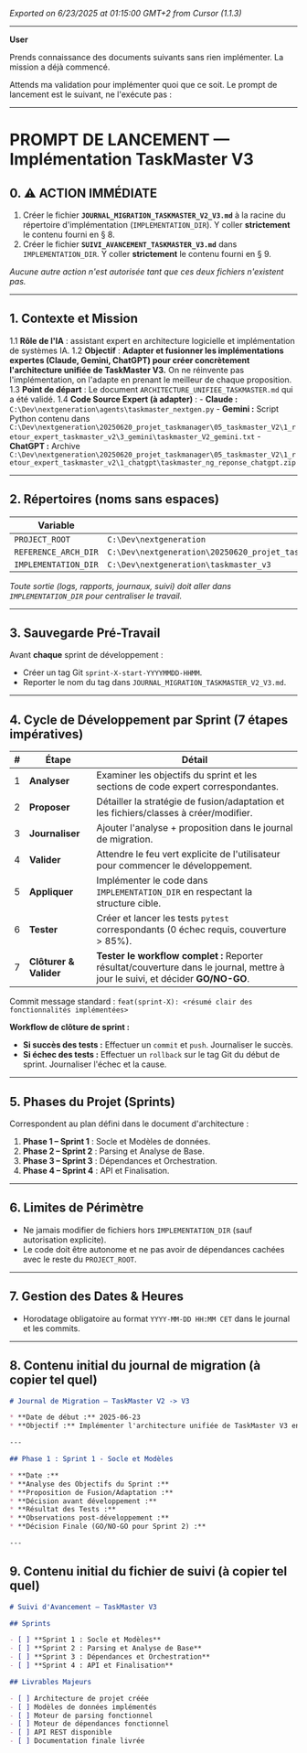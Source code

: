 _Exported on 6/23/2025 at 01:15:00 GMT+2 from Cursor (1.1.3)_

---

**User**

Prends connaissance des documents suivants sans rien implémenter. La mission a déjà commencé.

Attends ma validation pour implémenter quoi que ce soit.
Le prompt de lancement est le suivant, ne l'exécute pas :

---

# PROMPT DE LANCEMENT — Implémentation TaskMaster V3

## 0. ⚠️ ACTION IMMÉDIATE
1.  Créer le fichier **`JOURNAL_MIGRATION_TASKMASTER_V2_V3.md`** à la racine du répertoire d'implémentation (`IMPLEMENTATION_DIR`). Y coller **strictement** le contenu fourni en § 8.
2.  Créer le fichier **`SUIVI_AVANCEMENT_TASKMASTER_V3.md`** dans `IMPLEMENTATION_DIR`. Y coller **strictement** le contenu fourni en § 9.

_Aucune autre action n'est autorisée tant que ces deux fichiers n'existent pas._

---

## 1. Contexte et Mission
1.1 **Rôle de l'IA** : assistant expert en architecture logicielle et implémentation de systèmes IA.
1.2 **Objectif** : **Adapter et fusionner les implémentations expertes (Claude, Gemini, ChatGPT) pour créer concrètement l'architecture unifiée de TaskMaster V3.** On ne réinvente pas l'implémentation, on l'adapte en prenant le meilleur de chaque proposition.
1.3 **Point de départ** : Le document `ARCHITECTURE_UNIFIEE_TASKMASTER.md` qui a été validé.
1.4 **Code Source Expert (à adapter)** :
    -   **Claude :** `C:\Dev\nextgeneration\agents\taskmaster_nextgen.py`
    -   **Gemini :** Script Python contenu dans `C:\Dev\nextgeneration\20250620_projet_taskmanager\05_taskmaster_V2\1_retour_expert_taskmaster_v2\3_gemini\taskmaster_V2_gemini.txt`
    -   **ChatGPT :** Archive `C:\Dev\nextgeneration\20250620_projet_taskmanager\05_taskmaster_V2\1_retour_expert_taskmaster_v2\1_chatgpt\taskmaster_ng_reponse_chatgpt.zip`

---

## 2. Répertoires (noms sans espaces)
| Variable | Chemin absolu |
|----------|---------------|
| `PROJECT_ROOT` | `C:\Dev\nextgeneration` |
| `REFERENCE_ARCH_DIR` | `C:\Dev\nextgeneration\20250620_projet_taskmanager\05_taskmaster_V2\2_implementation_locale_taskmaster_v2` |
| `IMPLEMENTATION_DIR` | `C:\Dev\nextgeneration\taskmaster_v3` |

*Toute sortie (logs, rapports, journaux, suivi) doit aller dans `IMPLEMENTATION_DIR` pour centraliser le travail.*

---

## 3. Sauvegarde Pré-Travail
Avant **chaque** sprint de développement :
- Créer un tag Git `sprint-X-start-YYYYMMDD-HHMM`.
- Reporter le nom du tag dans `JOURNAL_MIGRATION_TASKMASTER_V2_V3.md`.

---

## 4. Cycle de Développement par Sprint (7 étapes impératives)
| # | Étape | Détail |
|---|-------|--------|
| 1 | **Analyser** | Examiner les objectifs du sprint et les sections de code expert correspondantes. |
| 2 | **Proposer** | Détailler la stratégie de fusion/adaptation et les fichiers/classes à créer/modifier. |
| 3 | **Journaliser** | Ajouter l'analyse + proposition dans le journal de migration. |
| 4 | **Valider** | Attendre le feu vert explicite de l'utilisateur pour commencer le développement. |
| 5 | **Appliquer** | Implémenter le code dans `IMPLEMENTATION_DIR` en respectant la structure cible. |
| 6 | **Tester** | Créer et lancer les tests `pytest` correspondants (0 échec requis, couverture > 85%). |
| 7 | **Clôturer & Valider** | **Tester le workflow complet :** Reporter résultat/couverture dans le journal, mettre à jour le suivi, et décider **GO/NO-GO**. |

Commit message standard :
`feat(sprint-X): <résumé clair des fonctionnalités implémentées>`

**Workflow de clôture de sprint :**
- **Si succès des tests :** Effectuer un `commit` et `push`. Journaliser le succès.
- **Si échec des tests :** Effectuer un `rollback` sur le tag Git du début de sprint. Journaliser l'échec et la cause.

---

## 5. Phases du Projet (Sprints)
Correspondent au plan défini dans le document d'architecture :
1.  **Phase 1 – Sprint 1** : Socle et Modèles de données.
2.  **Phase 2 – Sprint 2** : Parsing et Analyse de Base.
3.  **Phase 3 – Sprint 3** : Dépendances et Orchestration.
4.  **Phase 4 – Sprint 4** : API et Finalisation.

---

## 6. Limites de Périmètre
- Ne jamais modifier de fichiers hors `IMPLEMENTATION_DIR` (sauf autorisation explicite).
- Le code doit être autonome et ne pas avoir de dépendances cachées avec le reste du `PROJECT_ROOT`.

---

## 7. Gestion des Dates & Heures
- Horodatage obligatoire au format `YYYY-MM-DD HH:MM CET` dans le journal et les commits.

---

## 8. Contenu initial du journal de migration (à copier tel quel)

```markdown
# Journal de Migration — TaskMaster V2 -> V3

* **Date de début :** 2025-06-23
* **Objectif :** Implémenter l'architecture unifiée de TaskMaster V3 en fusionnant les meilleures approches des codes experts (Claude, Gemini, ChatGPT).

---

## Phase 1 : Sprint 1 - Socle et Modèles

* **Date :**
* **Analyse des Objectifs du Sprint :**
* **Proposition de Fusion/Adaptation :**
* **Décision avant développement :**
* **Résultat des Tests :**
* **Observations post-développement :**
* **Décision Finale (GO/NO-GO pour Sprint 2) :**

---
```

## 9. Contenu initial du fichier de suivi (à copier tel quel)

```markdown
# Suivi d'Avancement — TaskMaster V3

## Sprints

- [ ] **Sprint 1 : Socle et Modèles**
- [ ] **Sprint 2 : Parsing et Analyse de Base**
- [ ] **Sprint 3 : Dépendances et Orchestration**
- [ ] **Sprint 4 : API et Finalisation**

## Livrables Majeurs

- [ ] Architecture de projet créée
- [ ] Modèles de données implémentés
- [ ] Moteur de parsing fonctionnel
- [ ] Moteur de dépendances fonctionnel
- [ ] API REST disponible
- [ ] Documentation finale livrée
```
